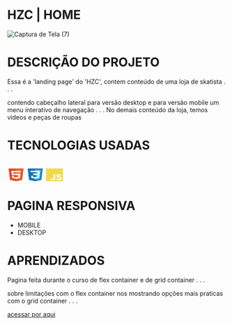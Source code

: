 # HZC | HOME


![Captura de Tela (7)](https://user-images.githubusercontent.com/113468784/191865976-6141da46-766b-4f9a-b362-b2464f4f5155.png)

<h1>DESCRIÇÃO DO PROJETO</h1>
<p>Essa é a 'landing page' do 'HZC', contem conteúdo de uma loja de skatista . . .</p>

<p>contendo cabeçalho lateral para versão desktop e para versão mobile um menu interativo de navegação . . . No demais conteúdo da loja, temos vídeos e peças de roupas</p>

<h1>TECNOLOGIAS USADAS</h1>

<div style="display: inline_block"><br>
  <img align="center" alt="Tiago-HTML" height="30" width="40" src="https://raw.githubusercontent.com/devicons/devicon/master/icons/html5/html5-original.svg">
  <img align="center" alt="Tiago-CSS" height="30" width="40" src="https://raw.githubusercontent.com/devicons/devicon/master/icons/css3/css3-original.svg">
  <img align="center" alt="Tiago-Js" height="30" width="40" src="https://raw.githubusercontent.com/devicons/devicon/master/icons/javascript/javascript-plain.svg">
</div>

<h1>PAGINA RESPONSIVA</h1>

- MOBILE
- DESKTOP

<H1>APRENDIZADOS</H1>


<P>Pagina feita durante o curso de flex container e de grid container . . .</P>
<p>sobre limitações com o flex container nos mostrando opções mais praticas com o grid container . . .</p>

<p><a href="https://tiago-camilo.github.io/hzc__home/" >acessar por aqui </a></p>
